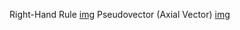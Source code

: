 Right-Hand Rule [img](logic/math/vectors/svg/right_hand_rule.svg)
Pseudovector (Axial Vector) [img](logic/math/vectors/svg/pseudovector_axial_vector.svg)